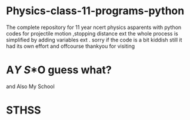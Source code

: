 # Physics-class-11-programs-python
The complete repository for 11 year ncert physics asparents with python codes for projectile motion ,stopping distance ext
the whole process is simplified by adding variables ext . sorry if the code is a bit kiddish still it had its own effort
and offcourse thankyou for visiting
# A***Y S****O guess what?
and Also My School 
# STHSS
